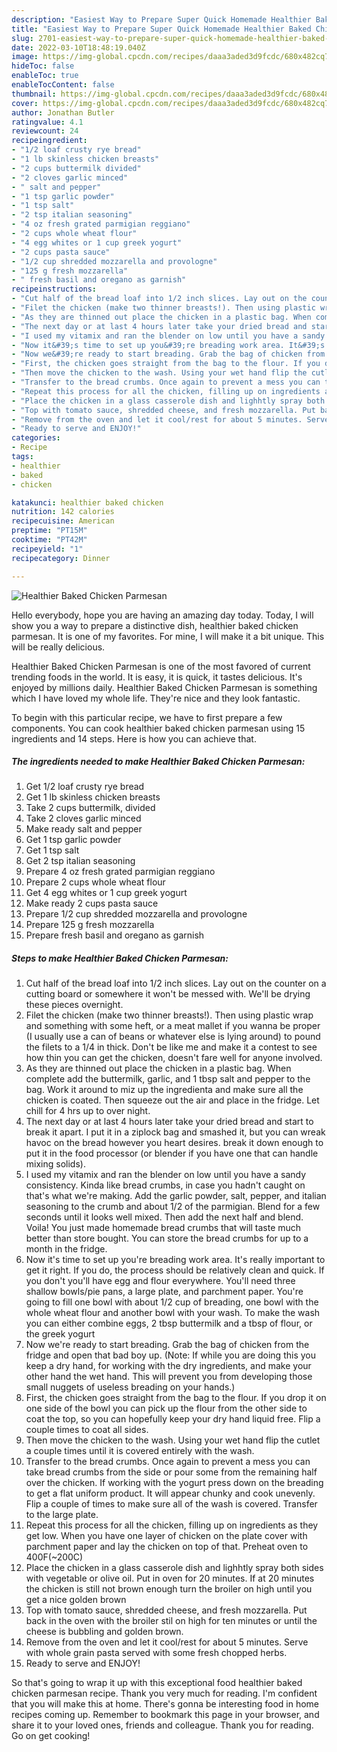 ```yaml
---
description: "Easiest Way to Prepare Super Quick Homemade Healthier Baked Chicken Parmesan"
title: "Easiest Way to Prepare Super Quick Homemade Healthier Baked Chicken Parmesan"
slug: 2701-easiest-way-to-prepare-super-quick-homemade-healthier-baked-chicken-parmesan
date: 2022-03-10T18:48:19.040Z
image: https://img-global.cpcdn.com/recipes/daaa3aded3d9fcdc/680x482cq70/healthier-baked-chicken-parmesan-recipe-main-photo.jpg
hideToc: false
enableToc: true
enableTocContent: false
thumbnail: https://img-global.cpcdn.com/recipes/daaa3aded3d9fcdc/680x482cq70/healthier-baked-chicken-parmesan-recipe-main-photo.jpg
cover: https://img-global.cpcdn.com/recipes/daaa3aded3d9fcdc/680x482cq70/healthier-baked-chicken-parmesan-recipe-main-photo.jpg
author: Jonathan Butler
ratingvalue: 4.1
reviewcount: 24
recipeingredient:
- "1/2 loaf crusty rye bread"
- "1 lb skinless chicken breasts"
- "2 cups buttermilk divided"
- "2 cloves garlic minced"
- " salt and pepper"
- "1 tsp garlic powder"
- "1 tsp salt"
- "2 tsp italian seasoning"
- "4 oz fresh grated parmigian reggiano"
- "2 cups whole wheat flour"
- "4 egg whites or 1 cup greek yogurt"
- "2 cups pasta sauce"
- "1/2 cup shredded mozzarella and provologne"
- "125 g fresh mozzarella"
- " fresh basil and oregano as garnish"
recipeinstructions:
- "Cut half of the bread loaf into 1/2 inch slices. Lay out on the counter on a cutting board or somewhere it won&#39;t be messed with. We&#39;ll be drying these pieces overnight."
- "Filet the chicken (make two thinner breasts!). Then using plastic wrap and something with some heft, or a meat mallet if you wanna be proper (I usually use a can of beans or whatever else is lying around) to pound the filets to a 1/4 in thick. Don&#39;t be like me and make it a contest to see how thin you can get the chicken, doesn&#39;t fare well for anyone involved."
- "As they are thinned out place the chicken in a plastic bag. When complete add the buttermilk, garlic, and 1 tbsp salt and pepper to the bag. Work it around to miz up the ingredienta and make sure all the chicken is coated. Then squeeze out the air and place in the fridge. Let chill for 4 hrs up to over night."
- "The next day or at last 4 hours later take your dried bread and start to break it apart. I put it in a ziplock bag and smashed it, but you can wreak havoc on the bread however you heart desires. break it down enough to put it in the food processor (or blender if you have one that can handle mixing solids)."
- "I used my vitamix and ran the blender on low until you have a sandy consistency. Kinda like bread crumbs, in case you hadn&#39;t caught on that&#39;s what we&#39;re making. Add the garlic powder, salt, pepper, and italian seasoning to the crumb and about 1/2 of the parmigian. Blend for a few seconds until it looks well mixed. Then add the next half and blend. Voila! You just made homemade bread crumbs that will taste much better than store bought. You can store the bread crumbs for up to a month in the fridge."
- "Now it&#39;s time to set up you&#39;re breading work area. It&#39;s really important to get it right. If you do, the process should be relatively clean and quick. If you don&#39;t you&#39;ll have egg and flour everywhere. You&#39;ll need three shallow bowls/pie pans, a large plate, and parchment paper. You&#39;re going to fill one bowl with about 1/2 cup of breading, one bowl with the whole wheat flour and another bowl with your wash. To make the wash you can either combine eggs, 2 tbsp buttermilk and a tbsp of flour, or the greek yogurt"
- "Now we&#39;re ready to start breading. Grab the bag of chicken from the fridge and open that bad boy up. (Note: If while you are doing this you keep a dry hand, for working with the dry ingredients, and make your other hand the wet hand. This will prevent you from developing those small nuggets of useless breading on your hands.)"
- "First, the chicken goes straight from the bag to the flour. If you drop it on one side of the bowl you can pick up the flour from the other side to coat the top, so you can hopefully keep your dry hand liquid free. Flip a couple times to coat all sides."
- "Then move the chicken to the wash. Using your wet hand flip the cutlet a couple times until it is covered entirely with the wash."
- "Transfer to the bread crumbs. Once again to prevent a mess you can take bread crumbs from the side or pour some from the remaining half over the chicken. If working with the yogurt press down on the breading to get a flat uniform product. It will appear chunky and cook unevenly. Flip a couple of times to make sure all of the wash is covered. Transfer to the large plate."
- "Repeat this process for all the chicken, filling up on ingredients as they get low. When you have one layer of chicken on the plate cover with parchment paper and lay the chicken on top of that. Preheat oven to 400F(~200C)"
- "Place the chicken in a glass casserole dish and lighhtly spray both sides with vegetable or olive oil. Put in oven for 20 minutes. If at 20 minutes the chicken is still not brown enough turn the broiler on high until you get a nice golden brown"
- "Top with tomato sauce, shredded cheese, and fresh mozzarella. Put back in the oven with the broiler stil on high for ten minutes or until the cheese is bubbling and golden brown."
- "Remove from the oven and let it cool/rest for about 5 minutes. Serve with whole grain pasta served with some fresh chopped herbs."
- "Ready to serve and ENJOY!"
categories:
- Recipe
tags:
- healthier
- baked
- chicken

katakunci: healthier baked chicken 
nutrition: 142 calories
recipecuisine: American
preptime: "PT15M"
cooktime: "PT42M"
recipeyield: "1"
recipecategory: Dinner

---
```



![Healthier Baked Chicken Parmesan](https://img-global.cpcdn.com/recipes/daaa3aded3d9fcdc/680x482cq70/healthier-baked-chicken-parmesan-recipe-main-photo.jpg)

Hello everybody, hope you are having an amazing day today. Today, I will show you a way to prepare a distinctive dish, healthier baked chicken parmesan. It is one of my favorites. For mine, I will make it a bit unique. This will be really delicious.



Healthier Baked Chicken Parmesan is one of the most favored of current trending foods in the world. It is easy, it is quick, it tastes delicious. It's enjoyed by millions daily. Healthier Baked Chicken Parmesan is something which I have loved my whole life. They're nice and they look fantastic.


To begin with this particular recipe, we have to first prepare a few components. You can cook healthier baked chicken parmesan using 15 ingredients and 14 steps. Here is how you can achieve that.

<!--inarticleads1-->

##### The ingredients needed to make Healthier Baked Chicken Parmesan:

1. Get 1/2 loaf crusty rye bread
1. Get 1 lb skinless chicken breasts
1. Take 2 cups buttermilk, divided
1. Take 2 cloves garlic minced
1. Make ready  salt and pepper
1. Get 1 tsp garlic powder
1. Get 1 tsp salt
1. Get 2 tsp italian seasoning
1. Prepare 4 oz fresh grated parmigian reggiano
1. Prepare 2 cups whole wheat flour
1. Get 4 egg whites or 1 cup greek yogurt
1. Make ready 2 cups pasta sauce
1. Prepare 1/2 cup shredded mozzarella and provologne
1. Prepare 125 g fresh mozzarella
1. Prepare  fresh basil and oregano as garnish




<!--inarticleads2-->

##### Steps to make Healthier Baked Chicken Parmesan:

1. Cut half of the bread loaf into 1/2 inch slices. Lay out on the counter on a cutting board or somewhere it won&#39;t be messed with. We&#39;ll be drying these pieces overnight.
1. Filet the chicken (make two thinner breasts!). Then using plastic wrap and something with some heft, or a meat mallet if you wanna be proper (I usually use a can of beans or whatever else is lying around) to pound the filets to a 1/4 in thick. Don&#39;t be like me and make it a contest to see how thin you can get the chicken, doesn&#39;t fare well for anyone involved.
1. As they are thinned out place the chicken in a plastic bag. When complete add the buttermilk, garlic, and 1 tbsp salt and pepper to the bag. Work it around to miz up the ingredienta and make sure all the chicken is coated. Then squeeze out the air and place in the fridge. Let chill for 4 hrs up to over night.
1. The next day or at last 4 hours later take your dried bread and start to break it apart. I put it in a ziplock bag and smashed it, but you can wreak havoc on the bread however you heart desires. break it down enough to put it in the food processor (or blender if you have one that can handle mixing solids).
1. I used my vitamix and ran the blender on low until you have a sandy consistency. Kinda like bread crumbs, in case you hadn&#39;t caught on that&#39;s what we&#39;re making. Add the garlic powder, salt, pepper, and italian seasoning to the crumb and about 1/2 of the parmigian. Blend for a few seconds until it looks well mixed. Then add the next half and blend. Voila! You just made homemade bread crumbs that will taste much better than store bought. You can store the bread crumbs for up to a month in the fridge.
1. Now it&#39;s time to set up you&#39;re breading work area. It&#39;s really important to get it right. If you do, the process should be relatively clean and quick. If you don&#39;t you&#39;ll have egg and flour everywhere. You&#39;ll need three shallow bowls/pie pans, a large plate, and parchment paper. You&#39;re going to fill one bowl with about 1/2 cup of breading, one bowl with the whole wheat flour and another bowl with your wash. To make the wash you can either combine eggs, 2 tbsp buttermilk and a tbsp of flour, or the greek yogurt
1. Now we&#39;re ready to start breading. Grab the bag of chicken from the fridge and open that bad boy up. (Note: If while you are doing this you keep a dry hand, for working with the dry ingredients, and make your other hand the wet hand. This will prevent you from developing those small nuggets of useless breading on your hands.)
1. First, the chicken goes straight from the bag to the flour. If you drop it on one side of the bowl you can pick up the flour from the other side to coat the top, so you can hopefully keep your dry hand liquid free. Flip a couple times to coat all sides.
1. Then move the chicken to the wash. Using your wet hand flip the cutlet a couple times until it is covered entirely with the wash.
1. Transfer to the bread crumbs. Once again to prevent a mess you can take bread crumbs from the side or pour some from the remaining half over the chicken. If working with the yogurt press down on the breading to get a flat uniform product. It will appear chunky and cook unevenly. Flip a couple of times to make sure all of the wash is covered. Transfer to the large plate.
1. Repeat this process for all the chicken, filling up on ingredients as they get low. When you have one layer of chicken on the plate cover with parchment paper and lay the chicken on top of that. Preheat oven to 400F(~200C)
1. Place the chicken in a glass casserole dish and lighhtly spray both sides with vegetable or olive oil. Put in oven for 20 minutes. If at 20 minutes the chicken is still not brown enough turn the broiler on high until you get a nice golden brown
1. Top with tomato sauce, shredded cheese, and fresh mozzarella. Put back in the oven with the broiler stil on high for ten minutes or until the cheese is bubbling and golden brown.
1. Remove from the oven and let it cool/rest for about 5 minutes. Serve with whole grain pasta served with some fresh chopped herbs.
1. Ready to serve and ENJOY!



So that's going to wrap it up with this exceptional food healthier baked chicken parmesan recipe. Thank you very much for reading. I'm confident that you will make this at home. There's gonna be interesting food in home recipes coming up. Remember to bookmark this page in your browser, and share it to your loved ones, friends and colleague. Thank you for reading. Go on get cooking!

